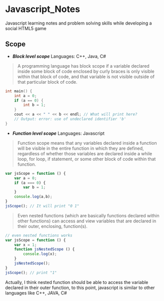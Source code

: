 # Javascript_Notes
Javascript learning notes and problem solving skills while developing a social HTML5 game

## Scope

- ***Block level scope***
Languages: C++, Java, C#

> A programming language has block scope if a variable declared inside some block of code enclosed by curly braces is only 
> visible within that block of code, and that variable is not visible outside of that particular block of code.

```C++
int main() {
    int a = 0;
    if (a == 0) {
        int b = 1;
    }
    cout << a << " " << b << endl; // What will print here?  
    // Output: error: use of undeclared identifier 'b'
}
```

- ***Function level scope***
Languages: Javascript

> Function scope means that any variables declared inside a function will be visible in the entire function in which they are defined, regardless of whether those variables are declared inside a while loop, for loop, if statement, or some other block of code within that function. 

```javascript
var jsScope = function () {
	var a = 0;
	if (a === 0) {
		var b = 1;
	}
	console.log(a,b);
}
jsScope(); // It will print "0 1"
```
> Even nested functions (which are basically functions declared within other functions) can access and view variables that are declared in their outer, enclosing, function(s).

```javascript
// even nested functions works
var jsScope = function () {
	var x = 1;
	function jsNestedScope () {
		console.log(x);
	}
	jsNestedScope();
}
jsScope(); // print "1"
```
Actually, I think nested function should be able to access the variable declared in their outer function, to this point, javascript is similar to other languages like C++, JAVA, C#

